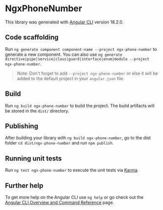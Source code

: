 # NgxPhoneNumber

This library was generated with [Angular CLI](https://github.com/angular/angular-cli) version 18.2.0.

## Code scaffolding

Run `ng generate component component-name --project ngx-phone-number` to generate a new component. You can also use `ng generate directive|pipe|service|class|guard|interface|enum|module --project ngx-phone-number`.
> Note: Don't forget to add `--project ngx-phone-number` or else it will be added to the default project in your `angular.json` file. 

## Build

Run `ng build ngx-phone-number` to build the project. The build artifacts will be stored in the `dist/` directory.

## Publishing

After building your library with `ng build ngx-phone-number`, go to the dist folder `cd dist/ngx-phone-number` and run `npm publish`.

## Running unit tests

Run `ng test ngx-phone-number` to execute the unit tests via [Karma](https://karma-runner.github.io).

## Further help

To get more help on the Angular CLI use `ng help` or go check out the [Angular CLI Overview and Command Reference](https://angular.dev/tools/cli) page.
